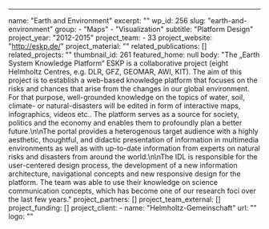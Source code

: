 ---
  name: "Earth and Environment"
  excerpt: ""
  wp_id: 256
  slug: "earth-and-environment"
  group: 
    - "Maps"
    - "Visualization"
  subtitle: "Platform Design"
  project_year: "2012-2015"
  project_team: 
    - 33
  project_website: "http://eskp.de/"
  project_material: ""
  related_publications: []
  related_projects: ""
  thumbnail_id: 261
  featured_home: null
  body: "The „Earth System Knowledge Platform“ ESKP is a collaborative project (eight Helmholtz Centres, e.g. DLR, GFZ, GEOMAR, AWI, KIT). The aim of this project is to establish a web-based knowledge platform that focuses on the risks and chances that arise from the changes in our global environment. For that purpose, well-grounded knowledge on the topics of water, soil, climate- or natural-disasters will be edited in form of interactive maps, infographics, videos etc.. The platform serves as a source for society, politics and the economy and enables them to profoundly plan a better future.\n\nThe portal provides a heterogenous target audience with a highly aesthetic, thoughtful, and didactic presentation of information in multimedia environments as well as with up-to-date information from experts on natural risks and disasters from around the world.\n\nThe IDL is responsible for the user-centered design process, the development of a new information architecture, navigational concepts and new responsive design for the platform. The team was able to use their knowledge on science communication concepts, which has become one of our research foci over the last few years."
  project_partners: []
  project_team_external: []
  project_funding: []
  project_client: 
    - 
      name: "Helmholtz-Gemeinschaft"
      url: ""
      logo: ""
